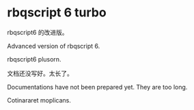 # rbqscript 6 turbo

rbqscript6 的改进版。

Advanced version of rbqscript 6.

rbqscript6 plusorn.

文档还没写好。太长了。

Documentations have not been prepared yet. They are too long.

Cotinararet moplicans.
